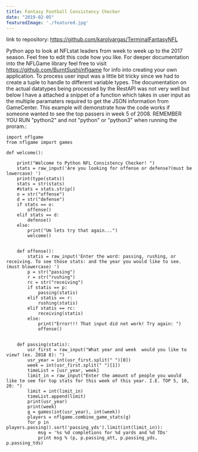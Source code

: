 ```yaml
---
title: Fantasy Football Consistency Checker
date: "2019-02-05"
featuredImage: './featured.jpg'
---
```


link to repository: https://github.com/karolvargas/TerminalFantasyNFL




Python app to look at NFLstat leaders from week to week up to the 2017 season. Feel free to edit this code how you like. For deeper documentation into the NFLGame library feel free to visit https://github.com/BurntSushi/nflgame for info into creating your own application. To process user input was a little bit tricky since we had to create a tuple to handle to different variable types. The documentation on the actual datatypes being processed by the RestAPI was not very well but below I have a attached a snippet of a function which takes in user input as the multiple paramaters required to get the JSON information from GameCenter. This example will demonstrate how the code works if someone wanted to see the top passers in week 5 of 2008. REMEMBER YOU RUN "python2" and not "python" or "python3" when running the proram.:

```
import nflgame
from nflgame import games

def welcome():

    print("Welcome to Python NFL Consistency Checker! ")
    stats = raw_input('Are you looking for offense or defense?(must be lowercase) ')
    print(type(stats))
    stats = str(stats)
    #stats = stats.strip()
    o = str("offense")
    d = str("defense")
    if stats == o:
        offense()
    elif stats == d:
        defense()
    else:
        print("Um lets try that again...")
        welcome()


    def offense():
        statis = raw_input('Enter the word: passing, rushing, or receiving. To see those stats: and the year you would like to see.(must blowercase) ')
        p = str("passing")
        r = str("rushing")
        rc = str("receiving")
        if statis == p:
            passing(statis)
        elif statis == r:
            rushing(statis)
        elif statis == rc:
            receiving(statis)
        else:
            print("Error!!! That input did not work! Try again: ")
            offense()


    def passing(statis):
        usr_first = raw_input("What year and week  would you like to view? (ex. 2018 8): ")
        usr_year = int(usr_first.split(" ")[0])
        week = int(usr_first.split(" ")[1])
        timeList = [usr_year, week]
        limit_in = raw_input("Enter the amount of people you would like to see for top stats for this week of this year. I.E. TOP 5, 10, 20: ")
        limit = int(limit_in)
        timeList.append(limit)
        print(usr_year)
        print(week)
        g = games(int(usr_year), int(week))
        players = nflgame.combine_game_stats(g)
        for p in players.passing().sort('passing_yds').limit(int(limit_in)):
            msg = '%s %d completions for %d yards and %d TDs'
            print msg % (p, p.passing_att, p.passing_yds, p.passing_tds)

```
